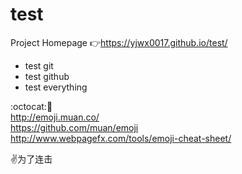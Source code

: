 # test

Project Homepage :point_right:https://yjwx0017.github.io/test/

- test git
- test github
- test everything

:octocat::tangerine:<br />
http://emoji.muan.co/<br />
https://github.com/muan/emoji<br />
http://www.webpagefx.com/tools/emoji-cheat-sheet/

:v:为了连击
